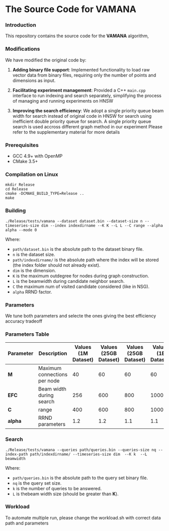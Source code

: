 # The Source Code for VAMANA

### Introduction

This repository contains the source code for the **VAMANA** algorithm,
### Modifications

We have modified the original code by:

1. **Adding binary file support**: Implemented functionality to load raw vector data from binary files, requiring only the number of points and dimensions as input.

2. **Facilitating experiment management**: Provided a C++ `main.cpp` interface to run indexing and search separately, simplifying the process of managing and running experiments on HNSW
3. **Improving the search efficiency**: We adopt a single priority queue beam width for search instead of original code in HNSW for search using inefficient double priority queue for search. A single priority queue search is used accross different graph method in our experiment Please refer to the supplementary material for more details



### Prerequisites

- GCC 4.9+ with OpenMP
- CMake 3.5+

### Compilation on Linux
```shell
mkdir Release
cd Release
cmake -DCMAKE_BUILD_TYPE=Release ..
make
```


### Building
```shell
./Release/tests/vamana --dataset dataset.bin --dataset-size n --timeseries-size dim --index indexdirname --K K --L L --C range --alpha alpha --mode 0
```

Where:
- `path/dataset.bin` is the absolute path to the dataset binary file.
- `n` is the dataset size.
- `path/indexdirname/` is the absolute path where the index will be stored (the index folder should not already exist).
- `dim` is the dimension.
- `K` is the maximum outdegree for nodes during graph construction.
- `L` is the beamwidth during candidate neighbor search.
- `C` the maximum num of visited candidate considered (like in NSG).
- `alpha` RRND factor.


### Parameters
We tune both parameters and selecte the ones giving the best efficiency accuracy tradeoff

### Parameters Table

| **Parameter** | **Description**                           | **Values (1M Dataset)** | **Values (25GB Dataset)**  | **Values (25GB Dataset)**| **Values (1B Dataset)**  |
|---------------|-------------------------------------------|--------------------------|---------------------------|--------------------------|---------------------------|
| **M**         | Maximum connections per node              | 40                       | 60                        | 60                       | 60                        |
| **EFC**       | Beam width during search                  | 256                      | 600                       | 800                      | 1000                      |
| **C**       | range                 | 400                     | 600                     | 800                     | 1000                     |
| **alpha**       | RRND parameters                 | 1.2                      | 1.2                      | 1.1                      | 1.1                      |


### Search
```shell
./Release/tests/vamana --queries path/queries.bin --queries-size nq --index-path path/indexdirname/ --timeseries-size dim  --K k  --L beamwidth 
```
Where:
- `path/queries.bin` is the absolute path to the query set binary file.
- `nq` is the query set size.
- `k` is  the number of queries to be answered.
- `L` is thebeam width size (should be greater than **K**).

### Workload
To automate multiple run, please change the workload.sh with correct data path and parameters 
